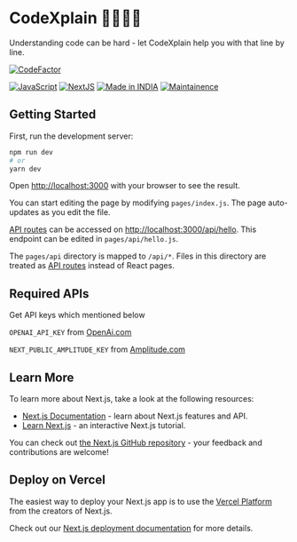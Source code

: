 # CodeXplain 👨‍💻👩‍💻

Understanding code can be hard - let CodeXplain help you with that line by line.

[![CodeFactor](https://www.codefactor.io/repository/github/hackelite01/CodeXplain/badge)](https://www.codefactor.io/repository/github/hackelite01/CodeXplain) 

[![JavaScript](https://img.shields.io/badge/JavaScript-007ACC?style=for-the-badge&logo=javascript&logoColor=white)](https://www.nextjs.org/) [![NextJS](https://img.shields.io/badge/Next.js-43853D?style=for-the-badge&logo=next.js&logoColor=white)](https://nextjs.org/en/)
<a href="https://github.com/hackelite01"><img title="Made in INDIA" src="https://img.shields.io/badge/MADE%20IN-INDIA-SCRIPT?colorA=%23ff8100&colorB=%23017e40&colorC=%23ff0000&style=for-the-badge"></a>
<a href="https://github.com/hackelite01"><img title="Maintainence" src="https://img.shields.io/badge/Maintained%3F-yes-green.svg"></a>
</p>

## Getting Started

First, run the development server:

```bash
npm run dev
# or
yarn dev
```

Open [http://localhost:3000](http://localhost:3000) with your browser to see the result.

You can start editing the page by modifying `pages/index.js`. The page auto-updates as you edit the file.

[API routes](https://nextjs.org/docs/api-routes/introduction) can be accessed on [http://localhost:3000/api/hello](http://localhost:3000/api/hello). This endpoint can be edited in `pages/api/hello.js`.

The `pages/api` directory is mapped to `/api/*`. Files in this directory are treated as [API routes](https://nextjs.org/docs/api-routes/introduction) instead of React pages.

## Required APIs

Get API keys which mentioned below

```OPENAI_API_KEY``` from [OpenAi.com](https://openai.com/)

```NEXT_PUBLIC_AMPLITUDE_KEY``` from [Amplitude.com](https://amplitude.com/)

## Learn More

To learn more about Next.js, take a look at the following resources:

- [Next.js Documentation](https://nextjs.org/docs) - learn about Next.js features and API.
- [Learn Next.js](https://nextjs.org/learn) - an interactive Next.js tutorial.

You can check out [the Next.js GitHub repository](https://github.com/vercel/next.js/) - your feedback and contributions are welcome!

## Deploy on Vercel

The easiest way to deploy your Next.js app is to use the [Vercel Platform](https://vercel.com/new?utm_medium=default-template&filter=next.js&utm_source=create-next-app&utm_campaign=create-next-app-readme) from the creators of Next.js.

Check out our [Next.js deployment documentation](https://nextjs.org/docs/deployment) for more details.
